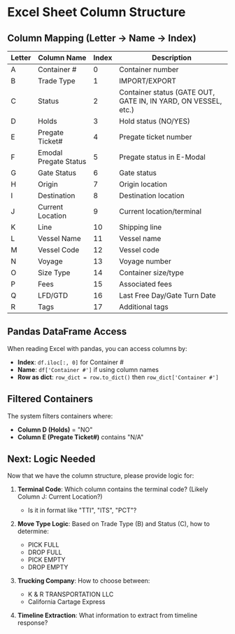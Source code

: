 # Excel Sheet Column Structure

## Column Mapping (Letter -> Name -> Index)

| Letter | Column Name | Index | Description |
|--------|-------------|-------|-------------|
| A | Container # | 0 | Container number |
| B | Trade Type | 1 | IMPORT/EXPORT |
| C | Status | 2 | Container status (GATE OUT, GATE IN, IN YARD, ON VESSEL, etc.) |
| D | Holds | 3 | Hold status (NO/YES) |
| E | Pregate Ticket# | 4 | Pregate ticket number |
| F | Emodal Pregate Status | 5 | Pregate status in E-Modal |
| G | Gate Status | 6 | Gate status |
| H | Origin | 7 | Origin location |
| I | Destination | 8 | Destination location |
| J | Current Location | 9 | Current location/terminal |
| K | Line | 10 | Shipping line |
| L | Vessel Name | 11 | Vessel name |
| M | Vessel Code | 12 | Vessel code |
| N | Voyage | 13 | Voyage number |
| O | Size Type | 14 | Container size/type |
| P | Fees | 15 | Associated fees |
| Q | LFD/GTD | 16 | Last Free Day/Gate Turn Date |
| R | Tags | 17 | Additional tags |

## Pandas DataFrame Access

When reading Excel with pandas, you can access columns by:
- **Index**: `df.iloc[:, 0]` for Container #
- **Name**: `df['Container #']` if using column names
- **Row as dict**: `row_dict = row.to_dict()` then `row_dict['Container #']`

## Filtered Containers

The system filters containers where:
- **Column D (Holds)** = "NO"
- **Column E (Pregate Ticket#)** contains "N/A"

## Next: Logic Needed

Now that we have the column structure, please provide logic for:

1. **Terminal Code**: Which column contains the terminal code? (Likely Column J: Current Location?)
   - Is it in format like "TTI", "ITS", "PCT"?
   
2. **Move Type Logic**: Based on Trade Type (B) and Status (C), how to determine:
   - PICK FULL
   - DROP FULL
   - PICK EMPTY
   - DROP EMPTY
   
3. **Trucking Company**: How to choose between:
   - K & R TRANSPORTATION LLC
   - California Cartage Express

4. **Timeline Extraction**: What information to extract from timeline response?

